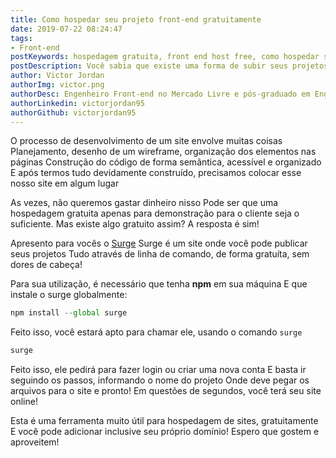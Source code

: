 ```yaml
---
title: Como hospedar seu projeto front-end gratuitamente
date: 2019-07-22 08:24:47
tags:
- Front-end
postKeywords: hospedagem gratuita, front end host free, como hospedar site gratuito, front end hospedar, surge, como usar surge
postDescription: Você sabia que existe uma forma de subir seus projetos de forma gratuita e sem dores de cabeça, tudo por linha de comando? Aprenda neste post como fazer isso!
author: Victor Jordan
authorImg: victor.png
authorDesc: Engenheiro Front-end no Mercado Livre e pós-graduado em Engenharia de Software pela PUC-MG e formado em Banco de Dados pela Fatec, apaixonado por usabilidade, performance e UX!
authorLinkedin: victorjordan95
authorGithub: victorjordan95
---
```


O processo de desenvolvimento de um site envolve muitas coisas
Planejamento, desenho de um wireframe, organização dos elementos nas páginas
Construção do código de forma semântica, acessível e organizado
E após termos tudo devidamente construído, precisamos colocar esse nosso site em algum lugar

As vezes, não queremos gastar dinheiro nisso
Pode ser que uma hospedagem gratuita apenas para demonstração para o cliente seja o suficiente.
Mas existe algo gratuito assim? A resposta é sim!

<!-- more -->

Apresento para vocês o [Surge](https://surge.sh/)
Surge é um site onde você pode publicar seus projetos
Tudo através de linha de comando, de forma gratuíta, sem dores de cabeça!

Para sua utilização, é necessário que tenha **npm** em sua máquina
E que instale o surge globalmente:

```javascript
npm install --global surge
```

Feito isso, você estará apto para chamar ele, usando o comando `surge`

```javascript
surge
```

Feito isso, ele pedirá para fazer login ou criar uma nova conta
E basta ir seguindo os passos, informando o nome do projeto
Onde deve pegar os arquivos para o site e pronto!
Em questões de segundos, você terá seu site online!

Esta é uma ferramenta muito útil para hospedagem de sites, gratuitamente
E você pode adicionar inclusive seu próprio domínio!
Espero que gostem e aproveitem!